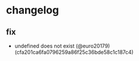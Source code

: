 # changelog

## fix

* undefined does not exist (@euro20179) (cfa201ca6fa0796259a86f25c36bde58c1c187c4)


